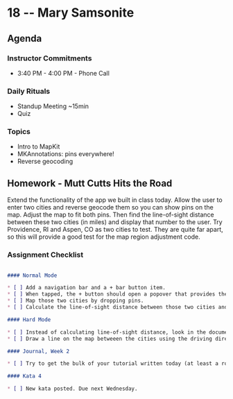 # 18 -- Mary Samsonite

## Agenda

### Instructor Commitments

* 3:40 PM - 4:00 PM - Phone Call

### Daily Rituals

* Standup Meeting ~15min
* Quiz

### Topics

* Intro to MapKit
* MKAnnotations: pins everywhere!
* Reverse geocoding

## Homework - Mutt Cutts Hits the Road

Extend the functionality of the app we built in class today. Allow the user to enter two cities and reverse geocode them so you can show pins on the map. Adjust the map to fit both pins. Then find the line-of-sight distance between these two cities (in miles) and display that number to the user. Try Providence, RI and Aspen, CO as two cities to test. They are quite far apart, so this will provide a good test for the map region adjustment code.

### Assignment Checklist
```markdown

#### Normal Mode

* [ ] Add a navigation bar and a + bar button item.
* [ ] When tapped, the + button should open a popover that provides the user with two textfields. Collect a city, state from the user for each textfield and then close the popover
* [ ] Map those two cities by dropping pins.
* [ ] Calculate the line-of-sight distance between those two cities and display it in miles somewhere on the screen.

#### Hard Mode

* [ ] Instead of calculating line-of-sight distance, look in the documentation to find a way to calculate the driving distance and display that to the user.
* [ ] Draw a line on the map betweeen the cities using the driving directions you got from the above step.

#### Journal, Week 2

* [ ] Try to get the bulk of your tutorial written today (at least a rough draft).

#### Kata 4

* [ ] New kata posted. Due next Wednesday.
```
